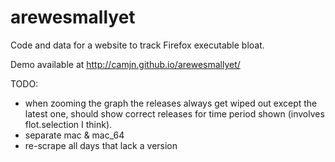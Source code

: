 # arewesmallyet
Code and data for a website to track Firefox executable bloat.

Demo available at http://camjn.github.io/arewesmallyet/

TODO:
- when zooming the graph the releases always get wiped out except the latest one, should show correct releases for time period shown (involves flot.selection I think).
- separate mac & mac_64
- re-scrape all days that lack a version
